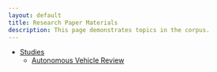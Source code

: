 ```yaml
---
layout: default
title: Research Paper Materials
description: This page demonstrates topics in the corpus.
---
```


<style>
  .hidden {
    display: none;
  }
</style>

<nav>
  <ul>
    <li>
      <a href="#">Studies</a>
      <ul>
        <li><a href="#" onclick="toggleContent(event)">Autonomous Vehicle Review</a></li>
        <div id="background-content" class="hidden">
          <li>
            Background

            Several studies have used traditional methods established in the past decades such as systematic literature review, research thematic analysis, and bibliometrics to summarize the vast research on AVs into comprehensive and systematic forms to provide state-of-the-art information about the field of research. Nevertheless, due to the large number of documents on AVs, it is difficult to manually capture the themes in them. This study goes beyond those conducted in the previous literature by employing a novel unsupervised machine learning approach to discover interesting themes and insights from a plethora of academic journal article abstracts which can be useful for potential and current researchers in the transportation field. By exploring the temporal changes in topics, the study also identified the emerging themes which are gaining traction in AV research. The technique applied also helped identify the issues concerning AVs that are of most interest to both developing and developed countries. Comprehending and describing the changes in the overall intellectual structure of AV research over the years is likely to add significant value to the literature by identifying potentially interesting topical areas for academicians and practitioners in the transportation field.

            The interactive plot that visualizes the 20 topics and the clusters in which they belong is found below. In the figure below, each topic (the apricot colored cells) is represented by a group of words that suggests the theme of the topic. To see the exemplar documents associated with each topic, please click on the topic.

            #Interactive plot

            <iframe src="/assets/av_stm_model.html" height="500" width="1500"></iframe>
          </li>
        </div>
      </ul>
    </li>
  </ul>
</nav>

<script>
  function toggleContent(event) {
    event.preventDefault();
    var content = document.getElementById("background-content");
    content.classList.toggle("hidden");
  }
</script>
